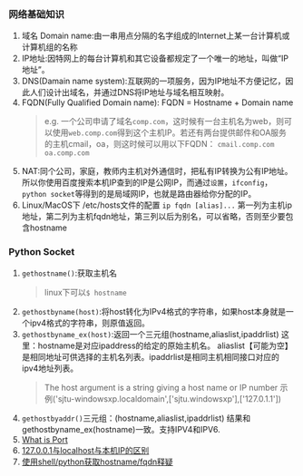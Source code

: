 ### 网络基础知识
1. 域名 Domain name:由一串用点分隔的名字组成的Internet上某一台计算机或计算机组的名称
2. IP地址:因特网上的每台计算机和其它设备都规定了一个唯一的地址，叫做“IP地址”。
3. DNS(Damain name system):互联网的一项服务，因为IP地址不方便记忆，因此人们设计出域名，并通过DNS将IP地址与域名相互映射。
4. FQDN(Fully Qualified Domain name):
   FQDN = Hostname + Domain name
   >e.g. 一个公司申请了域名`comp.com`，这时候有一台主机名为web，则可以使用`web.comp.com`得到这个主机IP。若还有两台提供邮件和OA服务的主机cmail，oa，则这时候可以用以下FQDN：
   `cmail.comp.com`
   `oa.comp.com`
5. NAT:同个公司，家庭，教师内主机对外通信时，把私有IP转换为公有IP地址。所以你使用百度搜索本机IP查到的IP是公网IP，而通过`设置`，`ifconfig`，`python socket`等得到的是局域网IP，也就是路由器给你分配的IP。
6. Linux/MacOS下 /etc/hosts文件的配置
   `ip fqdn [alias]...`
   第一列为主机ip地址，第二列为主机fqdn地址，第三列以后为别名，可以省略，否则至少要包含hostname
### Python Socket
1. `gethostname()`:获取主机名
   >linux下可以`$ hostname`
2. `gethostbyname(host)`:将host转化为IPv4格式的字符串，如果host本身就是一个ipv4格式的字符串，则原值返回。
3. `gethostbyname_ex(host)`:返回一个三元组(hostname,aliaslist,ipaddrlist) 这里：hostname是对应ipaddress的给定的原始主机名。
aliaslist【可能为空】是相同地址可供选择的主机名列表。ipaddrlist是相同主机相同接口对应的ipv4地址列表。
    >The host argument is a string giving a host name or IP number
示例('sjtu-windowsxp.localdomain',['sjtu.windowsxp'],['127.0.1.1'])
4. `gethostbyaddr()`三元组：(hostname,aliaslist,ipaddrlist) 结果和gethostbyname_ex(hostname)一致。支持IPV4和IPV6.
5. [What is Port](https://blog.csdn.net/cto_51/article/details/10086745)
6. [127.0.0.1与localhost与本机IP的区别](https://blog.csdn.net/weixin_36185028/article/details/79855383)
7. [使用shell/python获取hostname/fqdn释疑](https://www.cnblogs.com/fanzhidongyzby/archive/2016/01/24/5154443.html)